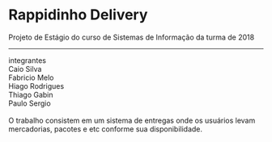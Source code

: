 # Rappidinho Delivery
Projeto de Estágio do curso de Sistemas de Informação da turma de 2018
<hr>
integrantes<br>
Caio Silva<br>
Fabricio Melo<br>
Hiago Rodrigues<br>
Thiago Gabin<br>
Paulo Sergio<br>
<br>
O trabalho consistem em um sistema de entregas onde os usuários levam mercadorias, pacotes e etc conforme sua disponibilidade.

